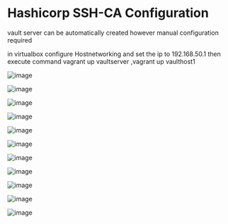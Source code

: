 # Hashicorp SSH-CA Configuration #


vault server can be automatically created however manual configuration required

in virtualbox configure Hostnetworking and set the ip to 192.168.50.1 
then execute command vagrant up vaultserver ,vagrant up vaulthost1

![image](https://github.com/vijayendrar/devsecops/blob/main/Hashicorp/Vault/image/Vault%20SSH-CA/Page-3.png)

![image](https://github.com/vijayendrar/devsecops/blob/main/Hashicorp/Vault/image/Vault%20SSH-CA/Page-2.png)

![image](https://github.com/vijayendrar/devsecops/blob/main/Hashicorp/Vault/image/Vault%20SSH-CA/Page-4.png)

![image](https://github.com/vijayendrar/devsecops/blob/main/Hashicorp/Vault/image/Vault%20SSH-CA/Page-5.png)

![image](https://github.com/vijayendrar/devsecops/blob/main/Hashicorp/Vault/image/Vault%20SSH-CA/Page-6.png)

![image](https://github.com/vijayendrar/devsecops/blob/main/Hashicorp/Vault/image/Vault%20SSH-CA/Page-7.png)

![image](https://github.com/vijayendrar/devsecops/blob/main/Hashicorp/Vault/image/Vault%20SSH-CA/Page-8.png)

![image](https://github.com/vijayendrar/devsecops/blob/main/Hashicorp/Vault/image/Vault%20SSH-CA/Page-9.png)

![image](https://github.com/vijayendrar/devsecops/blob/main/Hashicorp/Vault/image/Vault%20SSH-CA/Page-10.png)

![image](https://github.com/vijayendrar/devsecops/blob/main/Hashicorp/Vault/image/Vault%20SSH-CA/Page-11.png)

![image](https://github.com/vijayendrar/devsecops/blob/main/Hashicorp/Vault/image/Vault%20SSH-CA/Page-12.png)
